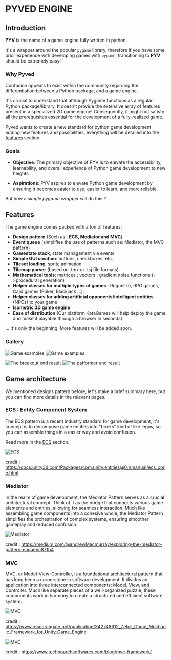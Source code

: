 # PYVED ENGINE

## Introduction

**PYV** is the name of a game engine fully written in python.

It's a wrapper around the popular `pygame` library, therefore if you have some prior experience with developing games with `pygame`, transitioning to **PYV** should be extremely easy!

### Why Pyved

Confusion appears to exist within the community regarding the differentiation between a Python package, and a game engine.

It's crucial to understand that although Pygame functions as a regular Python package/library. It doesn't provide the extensive array of features present in a specialized 2D game engine! Consequently, it might not satisfy all the prerequisites essential for the development of a fully-realized game.

Pyved wants to create a new standard for python game development adding new features and possibilities, everything will be detailed into the [features](#features) section.

### Goals

- **Objective**: The primary objective of PYV is to elevate the accessibility, learnability, and overall experience of Python game development to new heights.

- **Aspirations**: PYV aspires to elevate Python game development by ensuring it becomes easier to use, easier to learn, and more reliable.

But how a *simple pygame wrapper* will do this ?

## Features

The game engine comes packed with a ton of features:

- **Design pattern** (Such as : **ECS, Mediator and MVC**)
- **Event queue** (simplifies the use of patterns such as: Mediator, the MVC pattern)
- **Gamestate stack**, state management via events
- **Simple GUI creation**: buttons, checkboxes, etc.
- **Tileset loading**, sprite animation
- **Tilemap parser** (based on .tmx or .tsj file formats)
- **Mathematical tools**: matrices ; vectors ; gradient noise functions (->procedural generation)
- **Helper classes for multiple types of games** : Roguelike, RPG games, Card games (Poker, Blackjack ...).
- **Helper classes for adding artificial opponents/intelligent entities** (NPCs) to your game
- **Isometric 3D game engine** 
- **Ease of distribution** (Our platform KataGames will help deploy the game and make it playable through a browser in seconds)

... It's only the beginning. More features will be added soon.

### Gallery
![Game examples](./images/gallery1.png "Games")
![Game examples](./images/gallery2.png "Games")


![The breakout end result](<./Game Tutorials/img/breakoutend.png> "breakout")
![The patformer end result](<./Game Tutorials/img/screenshot.png> "Our platformer")


## Game architecture 

We mentioned designs pattern before, let's make a brief summary here, but you can find more details in the relevant pages.

### ECS : Entity Component System

The ECS pattern is a recent industry standard for game development, it's concept is to decompose game entities into "bricks" kind of like legos, so you can assemble things in a easier way and avoid confusion.

Read more in the [ECS](<Entity Component System\A bit of theory.md>) section.



![ECS](./images/ECSBlockDiagram.png "ECS Diagram")

credit : <https://docs.unity3d.com/Packages/com.unity.entities@0.1/manual/ecs_core.html>

### Mediator 

In the realm of game development, the Mediator Pattern serves as a crucial architectural concept. Think of it as the bridge that connects various game elements and entities, allowing for seamless interaction. Much like assembling game components into a cohesive whole, the Mediator Pattern simplifies the orchestration of complex systems, ensuring smoother gameplay and reduced confusion.

![Mediator](./images/mediator.webp "Mediator diagram")

credit : <https://medium.com/@andrewMacmurray/exploring-the-mediator-pattern-eadaebc871b4>

### MVC

MVC, or Model-View-Controller, is a foundational architectural pattern that has long been a cornerstone in software development. It divides an application into three interconnected components: Model, View, and Controller. Much like separate pieces of a well-organized puzzle, these components work in harmony to create a structured and efficient software system.


![MVC](./images/mvc1.ppm "MVC diagram")

credit : <https://www.researchgate.net/publication/342748612_Zetcil_Game_Mechanic_Framework_for_Unity_Game_Engine>


![MVC](./images/mvc.jpg "MVC diagram")


credit : <https://www.technoarchsoftwares.com/blog/mvc-framework/>






